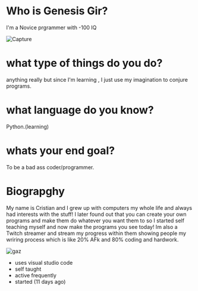 # Who is Genesis Gir?
I'm a Novice prgrammer with -100 IQ

![Capture](https://user-images.githubusercontent.com/87259615/126918812-3b831a69-1cc8-49d6-859b-d1959f2fa8f6.PNG)


# what type of things do you do?
anything really but since I'm learning , I just use my imagination to conjure programs.

# what language do you know?
Python.(learning)

# whats your end goal?
To be a bad ass coder/programmer.

# Biograpghy
My name is Cristian and I grew up with computers my whole life and always had interests with the stuff!
I later found out that you can create your own programs and make them do whatever you want them to
so I started self teaching myself and now make the programs you see today! Im also a Twitch streamer
and stream my progress within them showing people my wriring process which is like 20% AFk and 80%
coding and hardwork.

![gaz](https://user-images.githubusercontent.com/87259615/126918885-b5b9c692-5722-46ac-8cda-26483d8419cf.PNG)

- uses visual studio code
- self taught
- active frequently
- started (11 days ago)

